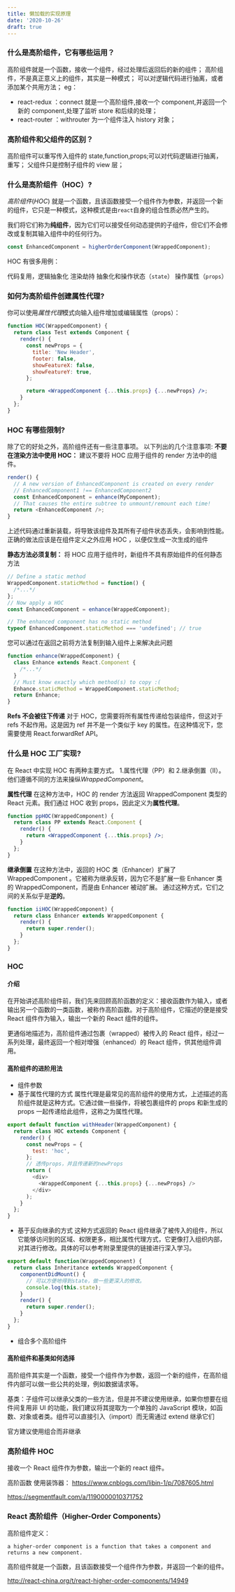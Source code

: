 ```yaml
---
title: 懒加载的实现原理
date: '2020-10-26'
draft: true
---
```


### 什么是高阶组件，它有哪些运用？

高阶组件就是一个函数，接收一个组件，经过处理后返回后的新的组件；
高阶组件，不是真正意义上的组件，其实是一种模式；
可以对逻辑代码进行抽离，或者添加某个共用方法；
eg：

- react-redux ：connect 就是一个高阶组件,接收一个 component,并返回一个新的 component,处理了监听 store 和后续的处理；
- react-router ：withrouter 为一个组件注入 history 对象；

### 高阶组件和父组件的区别？

高阶组件可以重写传入组件的 state,function,props;可以对代码逻辑进行抽离，重写；
父组件只是控制子组件的 view 层；

### 什么是高阶组件（HOC）?

_高阶组件_(_HOC_) 就是一个函数，且该函数接受一个组件作为参数，并返回一个新的组件，它只是一种模式，这种模式是由`react`自身的组合性质必然产生的。

我们将它们称为**纯组件**，因为它们可以接受任何动态提供的子组件，但它们不会修改或复制其输入组件中的任何行为。

```js
const EnhancedComponent = higherOrderComponent(WrappedComponent);
```

HOC 有很多用例：

代码复用，逻辑抽象化
渲染劫持
抽象化和操作状态（`state`）
操作属性（`props`）

### 如何为高阶组件创建属性代理?

你可以使用*属性代理*模式向输入组件增加或编辑属性（props）：

```jsx
function HOC(WrappedComponent) {
  return class Test extends Component {
    render() {
      const newProps = {
        title: 'New Header',
        footer: false,
        showFeatureX: false,
        showFeatureY: true,
      };

      return <WrappedComponent {...this.props} {...newProps} />;
    }
  };
}
```

### HOC 有哪些限制?

除了它的好处之外，高阶组件还有一些注意事项。 以下列出的几个注意事项:
**不要在渲染方法中使用 HOC：**
建议不要将 HOC 应用于组件的 render 方法中的组件。

```js
render() {
  // A new version of EnhancedComponent is created on every render
  // EnhancedComponent1 !== EnhancedComponent2
  const EnhancedComponent = enhance(MyComponent);
  // That causes the entire subtree to unmount/remount each time!
  return <EnhancedComponent />;
}
```

上述代码通过重新装载，将导致该组件及其所有子组件状态丢失，会影响到性能。正确的做法应该是在组件定义之外应用 HOC ，以便仅生成一次生成的组件

**静态方法必须复制：**
将 HOC 应用于组件时，新组件不具有原始组件的任何静态方法

```js
// Define a static method
WrappedComponent.staticMethod = function() {
  /*...*/
};
// Now apply a HOC
const EnhancedComponent = enhance(WrappedComponent);

// The enhanced component has no static method
typeof EnhancedComponent.staticMethod === 'undefined'; // true
```

您可以通过在返回之前将方法复制到输入组件上来解决此问题

```js
function enhance(WrappedComponent) {
  class Enhance extends React.Component {
    /*...*/
  }
  // Must know exactly which method(s) to copy :(
  Enhance.staticMethod = WrappedComponent.staticMethod;
  return Enhance;
}
```

**Refs 不会被往下传递**
对于 HOC，您需要将所有属性传递给包装组件，但这对于 refs 不起作用。这是因为 ref 并不是一个类似于 key 的属性。在这种情况下，您需要使用 React.forwardRef API。

### 什么是 HOC 工厂实现?

在 React 中实现 HOC 有两种主要方式。 1.属性代理（PP）和 2.继承倒置（II）。他们遵循不同的方法来操纵*WrappedComponent*。

**属性代理**
在这种方法中，HOC 的 render 方法返回 WrappedComponent 类型的 React 元素。我们通过 HOC 收到 props，因此定义为**属性代理**。

```jsx
function ppHOC(WrappedComponent) {
  return class PP extends React.Component {
    render() {
      return <WrappedComponent {...this.props} />;
    }
  };
}
```

**继承倒置**
在这种方法中，返回的 HOC 类（Enhancer）扩展了 WrappedComponent 。它被称为继承反转，因为它不是扩展一些 Enhancer 类的 WrappedComponent，而是由 Enhancer 被动扩展。 通过这种方式，它们之间的关系似乎是**逆的**。

```jsx
function iiHOC(WrappedComponent) {
  return class Enhancer extends WrappedComponent {
    render() {
      return super.render();
    }
  };
}
```

### HOC

#### 介绍

在开始讲述高阶组件前，我们先来回顾高阶函数的定义：接收函数作为输入，或者输出另一个函数的一类函数，被称作高阶函数。对于高阶组件，它描述的便是接受 React 组件作为输入，输出一个新的 React 组件的组件。

更通俗地描述为，高阶组件通过包裹（wrapped）被传入的 React 组件，经过一系列处理，最终返回一个相对增强（enhanced）的 React 组件，供其他组件调用。

#### 高阶组件的进阶用法

- 组件参数
- 基于属性代理的方式
  属性代理是最常见的高阶组件的使用方式，上述描述的高阶组件就是这种方式。它通过做一些操作，将被包裹组件的 props 和新生成的 props 一起传递给此组件，这称之为属性代理。

```js
export default function withHeader(WrappedComponent) {
  return class HOC extends Component {
    render() {
      const newProps = {
        test: 'hoc',
      };
      // 透传props，并且传递新的newProps
      return (
        <div>
          <WrappedComponent {...this.props} {...newProps} />
        </div>
      );
    }
  };
}
```

- 基于反向继承的方式
  这种方式返回的 React 组件继承了被传入的组件，所以它能够访问到的区域、权限更多，相比属性代理方式，它更像打入组织内部，对其进行修改。具体的可以参考附录里提供的链接进行深入学习。

```js
export default function(WrappedComponent) {
  return class Inheritance extends WrappedComponent {
    componentDidMount() {
      // 可以方便地得到state，做一些更深入的修改。
      console.log(this.state);
    }
    render() {
      return super.render();
    }
  };
}
```

- 组合多个高阶组件

#### 高阶组件和基类如何选择

高阶组件其实是一个函数，接受一个组件作为参数，返回一个新的组件，在高阶组件内部可以做一些公共的处理，例如数据请求等。

基类：子组件可以继承父类的一些方法，但是并不建议使用继承，如果你想要在组件间复用非 UI 的功能，我们建议将其提取为一个单独的 JavaScript 模块，如函数、对象或者类。组件可以直接引入（import）而无需通过 extend 继承它们

官方建议使用组合而非继承

### 高阶组件 HOC

接收一个 React 组件作为参数，输出一个新的 react 组件。

高阶函数 使用装饰器： https://www.cnblogs.com/libin-1/p/7087605.html

https://segmentfault.com/a/1190000010371752

### React 高阶组件（Higher-Order Components）

高阶组件定义：

```
a higher-order component is a function that takes a component and returns a new component.
```

高阶组件就是一个函数，且该函数接受一个组件作为参数，并返回一个新的组件。

http://react-china.org/t/react-higher-order-components/14949
